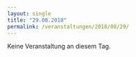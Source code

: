 ```yaml
---
layout: single
title: "29.08.2018"
permalink: /veranstaltungen/2018/08/29/
---
```


Keine Veranstaltung an diesem Tag.
